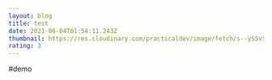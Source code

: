 ```yaml
---
layout: blog
title: test
date: 2021-06-04T01:54:11.243Z
thumbnail: https://res.cloudinary.com/practicaldev/image/fetch/s--ySSvSjHp--/c_limit%2Cf_auto%2Cfl_progressive%2Cq_auto%2Cw_880/https://dev-to-uploads.s3.amazonaws.com/uploads/articles/id4glvleu9xvr5c6t234.png
rating: 3
---
```

#demo